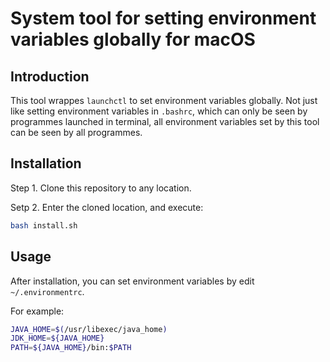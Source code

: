# System tool for setting environment variables globally for macOS

## Introduction

This tool wrappes `launchctl` to set environment variables globally. Not just like setting environment variables in `.bashrc`, which can only be seen by programmes launched in terminal, all environment variables set by this tool can be seen by all programmes.

## Installation

Step 1. Clone this repository to any location.

Setp 2. Enter the cloned location, and execute:

```bash
bash install.sh
```

## Usage

After installation, you can set environment variables by edit `~/.environmentrc`.

For example:

```bash
JAVA_HOME=$(/usr/libexec/java_home)
JDK_HOME=${JAVA_HOME}
PATH=${JAVA_HOME}/bin:$PATH
```
